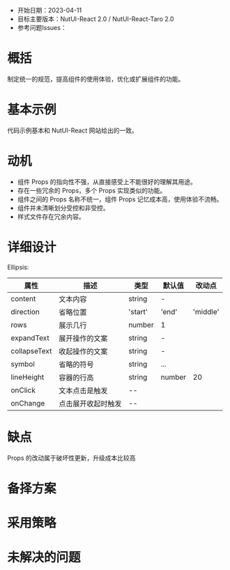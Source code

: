 - 开始日期：2023-04-11
- 目标主要版本：NutUI-React 2.0 / NutUI-React-Taro 2.0
- 参考问题Issues：

# 概括

制定统一的规范，提高组件的使用体验，优化或扩展组件的功能。


# 基本示例

代码示例基本和 NutUI-React 网站给出的一致。


# 动机

- 组件 Props 的指向性不强，从直接感受上不能很好的理解其用途。
- 存在一些冗余的 Props，多个 Props 实现类似的功能。
- 组件之间的 Props 名称不统一，组件 Props 记忆成本高，使用体验不流畅。
- 组件并未清晰划分受控和非受控。
- 样式文件存在冗余内容。


# 详细设计


Ellipsis:

| 属性 | 描述 | 类型 | 默认值 | 改动点 |
| --- | --- | --- | --- | --- |
| content | 文本内容 | string | - |  |
| direction | 省略位置 | 'start' | 'end' | 'middle' | end |  |
| rows | 展示几行 | number | 1 |  |
| expandText | 展开操作的文案 | string | - |  |
| collapseText | 收起操作的文案 | string | - |  |
| symbol | 省略的符号 | string | ... |  |
| lineHeight | 容器的行高 | string | number | 20 |  |
| onClick | 文本点击是触发 | -- |  |  |
| onChange | 点击展开收起时触发 | -- |  |  |


# 缺点

Props 的改动属于破坏性更新，升级成本比较高

# 备择方案


# 采用策略


# 未解决的问题

